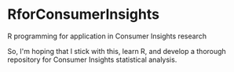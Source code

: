 # RforConsumerInsights
R programming for application in Consumer Insights research

So, I'm hoping that I stick with this, learn R, and develop a thorough repository for Consumer Insights statistical analysis.

